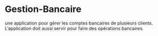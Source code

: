# Gestion-Bancaire
 une application pour gérer les comptes bancaires de plusieurs clients. L’application  doit aussi servir pour faire des opérations bancaires.
